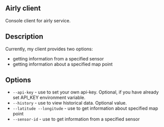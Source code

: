 ## **Airly client**
Console client for airly service.

## Description
Currently, my client provides two options:
 - getting information from a specified sensor
 - getting information about a specified map point


## Options
- `--api-key` - use to set your own api-key. Optional, if you have already set API_KEY environment variable.
- `--history` - use to view historical data. Optional value.
- `--latitude --longitude` - use to get information about specified map point
- `--sensor-id` - use to get information from a specified sensor
